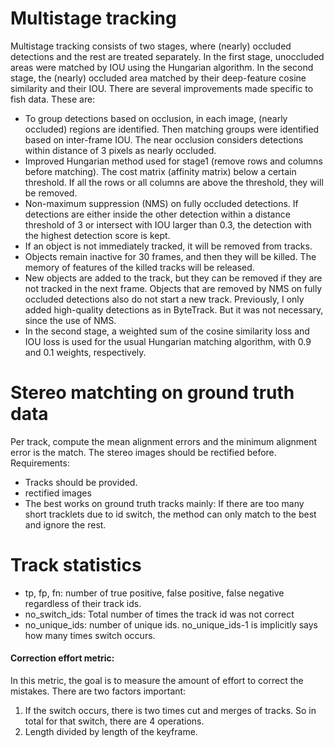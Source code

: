 Multistage tracking
===================

Multistage tracking consists of two stages, where (nearly) occluded detections and the rest are treated separately. In the first stage, unoccluded areas were matched by IOU using the Hungarian algorithm. In the second stage, the (nearly) occluded area matched by their deep-feature cosine similarity and their IOU. There are several improvements made specific to fish data. These are:

- To group detections based on occlusion, in each image, (nearly occluded) regions are identified. Then matching groups were identified based on inter-frame IOU. The near occlusion considers detections within distance of 3 pixels as nearly occluded.
- Improved Hungarian method used for stage1 (remove rows and columns before matching). The cost matrix (affinity matrix) below a certain threshold. If all the rows or all columns are above the threshold, they will be removed.
- Non-maximum suppression (NMS) on fully occluded detections. If detections are either inside the other detection within a distance threshold of 3 or intersect with IOU larger than 0.3, the detection with the highest detection score is kept.
- If an object is not immediately tracked, it will be removed from tracks.
- Objects remain inactive for 30 frames, and then they will be killed. The memory of features of the killed tracks will be released.
- New objects are added to the track, but they can be removed if they are not tracked in the next frame. Objects that are removed by NMS on fully occluded detections also do not start a new track. Previously, I only added high-quality detections as in ByteTrack. But it was not necessary, since the use of NMS.
- In the second stage, a weighted sum of the cosine similarity loss and IOU loss is used for the usual Hungarian matching algorithm, with 0.9 and 0.1 weights, respectively.


Stereo matchting on ground truth data
================
Per track, compute the mean alignment errors and the minimum alignment error is the match. The stereo images should be rectified before.
Requirements: 
- Tracks should be provided.
- rectified images 
- The best works on ground truth tracks mainly: If there are too many short tracklets due to id switch, the method can only match to the best and ignore the rest.  

Track statistics
===========
- tp, fp, fn: number of true positive, false positive, false negative regardless of their track ids.
- no_switch_ids: Total number of times the track id was not correct
- no_unique_ids: number of unique ids. no_unique_ids-1 is implicitly says how many times switch occurs.

#### Correction effort metric:
In this metric, the goal is to measure the amount of effort to correct the mistakes. There are two factors important:
1. If the switch occurs, there is two times cut and merges of tracks. So in total for that switch, there are 4 operations. 
2. Length divided by length of the keyframe.

